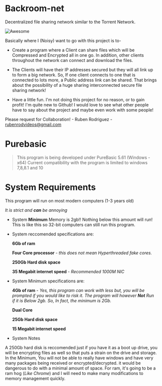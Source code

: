 # Backroom-net

Decentralized file sharing network similar to the Torrent Network.

![Awesome](https://cdn.rawgit.com/sindresorhus/awesome/d7305f38d29fed78fa85652e3a63e154dd8e8829/media/badge.svg)

Basically where I (Noisy) want to go with this project is to-

* Create a program where a Client can share files which will be Compressed and Encrypted all in one go.
   In addition, other clients throughout the network can connect and download the files.

* The Clients will have their IP addresses secured but they will all link up to form a big network. 
   So, If one client connects to one that is connected to lots more, a Public address link can be shared.
   That brings about the possibility of a huge sharing interconnected secure file sharing network!

* Have a little fun. I'm not doing this project for no reason, or to gain profit! I'm quite new to Github!
   I would love to see what other people have to say about the project and maybe even work with some people!


Please request for Collaboration!  - Ruben Rodriguez - rubenrodvideos@gmail.com

# Purebasic

> This program is being developed under PureBasic 5.61 (Windows - x64)
> Current compatibility with the program is limited to windows 7,8,8.1 and 10 

# System Requirements

This program will run on most modern computers (1-3 years old)

_It is strict and **can** be annoying_

* System **Minimum** Memory is 2gb!!
  Nothing below this amount will run! This is like this so 32-bit computers can still run this program.
  
* System reccomended specifications are:

   **6Gb of ram**

   **Four Core processor** - *this does not mean Hyperthreaded fake cores.*

   **250Gb Hard disk space**

   **35 Megabit internet speed** - *Recommended 1000M NIC*
   
* System Minimum specifications are:

   **4Gb of ram** - *Yes, this program can work with less but, you will be prompted if you would like to risk it. The program will      however **Not** Run if it is Below 2gb. So, In fact, the minimum is 2Gb.*

   **Dual Core**

   **25Gb Hard disk space**

   **15 Megabit internet speed**

* System Notes

A 250Gb hard disk is reccomended just if you have it as a boot up drive, you will be encrypting files as well so that puts a strain on the drive and storage. In the Minimum, You will not be able to really have windows and have very many packages being received or encrypted/decrypted. it would be dangerous to do with a minimal amount of space.
For ram, it's going to be a ram hog (*Like Chrome*) and I will need to make many modifications to memory management quickly.

  

